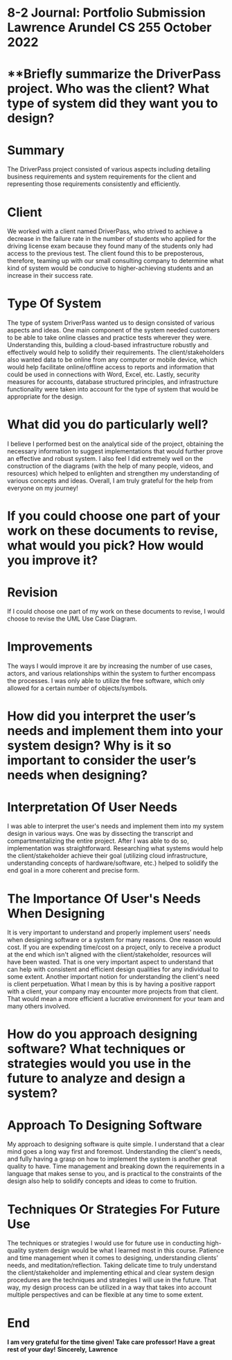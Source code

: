 # **8-2 Journal: Portfolio Submission Lawrence Arundel CS 255 October 2022**

# **Briefly summarize the DriverPass project. Who was the client? What type of system did they want you to design?

# **Summary**
The DriverPass project consisted of various aspects including detailing business requirements and system requirements for the client and representing those requirements consistently and efficiently.

# **Client**
We worked with a client named DriverPass, who strived to achieve a decrease in the failure rate in the number of students who applied for the driving license exam because they found many of the students only had access to the previous test. The client found this to be preposterous, therefore, teaming up with our small consulting company to determine what kind of system would be conducive to higher-achieving students and an increase in their success rate.

# **Type Of System**
The type of system DriverPass wanted us to design consisted of various aspects and ideas. One main component of the system needed customers to be able to take online classes and practice tests wherever they were. Understanding this, building a cloud-based infrastructure robustly and effectively would help to solidify their requirements. The client/stakeholders also wanted data to be online from any computer or mobile device, which would help facilitate online/offline access to reports and information that could be used in connections with Word, Excel, etc. Lastly, security measures for accounts, database structured principles, and infrastructure functionality were taken into account for the type of system that would be appropriate for the design.

# **What did you do particularly well?**
I believe I performed best on the analytical side of the project, obtaining the necessary information to suggest implementations that would further prove an effective and robust system. I also feel I did extremely well on the construction of the diagrams (with the help of many people, videos, and resources) which helped to enlighten and strengthen my understanding of various concepts and ideas. Overall, I am truly grateful for the help from everyone on my journey!

# **If you could choose one part of your work on these documents to revise, what would you pick? How would you improve it?**

# **Revision**
If I could choose one part of my work on these documents to revise, I would choose to revise the UML Use Case Diagram. 

# **Improvements**
The ways I would improve it are by increasing the number of use cases, actors, and various relationships within the system to further encompass the processes. I was only able to utilize the free software, which only allowed for a certain number of objects/symbols.

# **How did you interpret the user’s needs and implement them into your system design? Why is it so important to consider the user’s needs when designing?**

# **Interpretation Of User Needs**
I was able to interpret the user's needs and implement them into my system design in various ways. One was by dissecting the transcript and compartmentalizing the entire project. After I was able to do so, implementation was straightforward. Researching what systems would help the client/stakeholder achieve their goal (utilizing cloud infrastructure, understanding concepts of hardware/software, etc.) helped to solidify the end goal in a more coherent and precise form.

# **The Importance Of User's Needs When Designing**
It is very important to understand and properly implement users’ needs when designing software or a system for many reasons. One reason would cost. If you are expending time/cost on a project, only to receive a product at the end which isn't aligned with the client/stakeholder, resources will have been wasted. That is one very important aspect to understand that can help with consistent and efficient design qualities for any individual to some extent. Another important notion for understanding the client's need is client perpetuation. What I mean by this is by having a positive rapport with a client, your company may encounter more projects from that client. That would mean a more efficient a lucrative environment for your team and many others involved.

# **How do you approach designing software? What techniques or strategies would you use in the future to analyze and design a system?**

# **Approach To Designing Software**
My approach to designing software is quite simple. I understand that a clear mind goes a long way first and foremost. Understanding the client's needs, and fully having a grasp on how to implement the system is another great quality to have. Time management and breaking down the requirements in a language that makes sense to you, and is practical to the constraints of the design also help to solidify concepts and ideas to come to fruition.

# **Techniques Or Strategies For Future Use**
The techniques or strategies I would use for future use in conducting high-quality system design would be what I learned most in this course. Patience and time management when it comes to designing, understanding clients’ needs, and meditation/reflection. Taking delicate time to truly understand the client/stakeholder and implementing ethical and clear system design procedures are the techniques and strategies I will use in the future. That way, my design process can be utilized in a way that takes into account multiple perspectives and can be flexible at any time to some extent.

# End
**I am very grateful for the time given! Take care professor! Have a great rest of your day!**
**Sincerely,**
**Lawrence**







